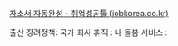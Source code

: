
[자소서 자동완성 - 취업성공툴 (jobkorea.co.kr)](https://www.jobkorea.co.kr/service/user/tool/autoresume)

출산 장려정책:
국가 회사 휴직 : 나 
돌봄 서비스 : 
